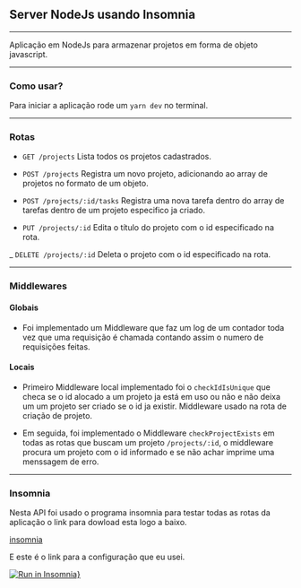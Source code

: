 ## Server NodeJs usando Insomnia
---

  Aplicação em NodeJs para armazenar projetos em forma de objeto javascript.


---
### Como usar?

  Para iniciar a aplicação rode um ``` yarn dev ``` no terminal.

---
### Rotas 

  - ``` GET /projects ``` Lista todos os projetos cadastrados.

  - ``` POST /projects ``` Registra um novo projeto, adicionando ao array de projetos no formato de um objeto.

  - ``` POST /projects/:id/tasks ``` Registra uma nova tarefa dentro do array de tarefas dentro de um projeto especifico ja criado.

  - ``` PUT /projects/:id ``` Edita o título do projeto com o id especificado na
  rota.

  _ ``` DELETE /projects/:id ``` Deleta o projeto com o id especificado na rota.

---
### Middlewares

  #### Globais
  
  - Foi implementado um Middleware que faz um log de um contador toda vez que uma requisição é chamada contando assim o numero de requisições feitas.

  #### Locais

  - Primeiro Middleware local implementado foi o ``` checkIdIsUnique ``` que checa se o id alocado a um projeto ja está em uso ou não e não deixa um um projeto ser criado se o id ja existir. Middleware usado na rota de criação de projeto.

  - Em seguida, foi implementado o Middleware ``` checkProjectExists ``` em todas as rotas que buscam um projeto ``` /projects/:id ```, o middleware procura um projeto com o id informado e se não achar imprime uma menssagem de erro.

---

### Insomnia

  Nesta API foi usado o programa insomnia para testar todas as rotas da aplicação o link para dowload esta logo a baixo.

  [insomnia](https://insomnia.rest/download/)

  E este é o link para a configuração que eu usei.

  [![Run in Insomnia}](https://insomnia.rest/images/run.svg)](https://insomnia.rest/run/?label=Desafio01%20-%20bootcamp%20GoStack&uri=https%3A%2F%2Fraw.githubusercontent.com%2FTulioCaz%2Fbootcamp-GoStack-desafio01%2Fmaster%2Fexport.json)
